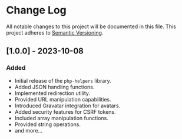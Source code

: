 # Change Log

All notable changes to this project will be documented in this file. This project adheres to [Semantic Versioning](https://semver.org/).


## [1.0.0] - 2023-10-08

### Added

- Initial release of the `php-helpers` library.
- Added JSON handling functions.
- Implemented redirection utility.
- Provided URL manipulation capabilities.
- Introduced Gravatar integration for avatars.
- Added security features for CSRF tokens.
- Included array manipulation functions.
- Provided string operations.
- and more...

